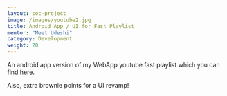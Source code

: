```yaml
---
layout: soc-project
image: /images/youtube2.jpg
title: Android App / UI for Fast Playlist
mentor: "Meet Udeshi"
category: Development
weight: 20
---
```


An android app version of my WebApp youtube fast playlist which you can find [here](http://udiboy1209.github.io/fast_playlist/). 

<!--break-->

Also, extra brownie points for a UI revamp!